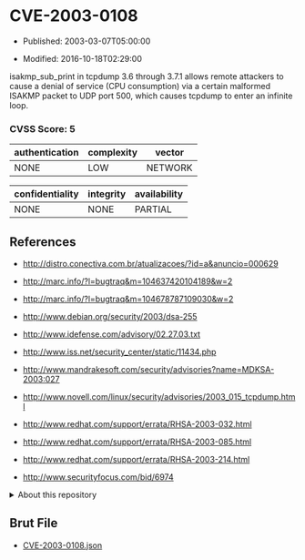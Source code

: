 # CVE-2003-0108

- Published: 2003-03-07T05:00:00

- Modified: 2016-10-18T02:29:00

isakmp_sub_print in tcpdump 3.6 through 3.7.1 allows remote attackers to cause a denial of service (CPU consumption) via a certain malformed ISAKMP packet to UDP port 500, which causes tcpdump to enter an infinite loop.

### CVSS Score: **5**

| authentication | complexity | vector |
| --- | --- | --- |
| NONE | LOW | NETWORK |

| confidentiality | integrity | availability |
| --- | --- | --- |
| NONE | NONE | PARTIAL |

## References

* http://distro.conectiva.com.br/atualizacoes/?id=a&anuncio=000629

* http://marc.info/?l=bugtraq&m=104637420104189&w=2

* http://marc.info/?l=bugtraq&m=104678787109030&w=2

* http://www.debian.org/security/2003/dsa-255

* http://www.idefense.com/advisory/02.27.03.txt

* http://www.iss.net/security_center/static/11434.php

* http://www.mandrakesoft.com/security/advisories?name=MDKSA-2003:027

* http://www.novell.com/linux/security/advisories/2003_015_tcpdump.html

* http://www.redhat.com/support/errata/RHSA-2003-032.html

* http://www.redhat.com/support/errata/RHSA-2003-085.html

* http://www.redhat.com/support/errata/RHSA-2003-214.html

* http://www.securityfocus.com/bid/6974

<details>
<summary>About this repository</summary> 

  This repository is part of the project [Live Hack CVE](https://github.com/Live-Hack-CVE). Main website can be found [www.live-hack.org](https://www.live-hack.org) 
  
  Made by [Sn0wAlice](https://github.com/Sn0wAlice) for the people that care about security and need to have a feed of the latest CVEs. Hope you enjoy it, don't forget to star the repo and follow me on [Twitter](https://twitter.com/Sn0wAlice) and [Github](https://github.com/Sn0wAlice). And that is my [personnal website](https://www.alice-snow.me/)

  - [Home Page](https://github.com/Live-Hack-CVE)
  - [Framework](https://github.com/Live-Hack-CVE/cve-framework)
  - [CVE database](https://github.com/Live-Hack-CVE/full_database)
  - [Changelog](https://github.com/Live-Hack-CVE/Changelog)
</details>

## Brut File

* [CVE-2003-0108.json](https://raw.githubusercontent.com/Live-Hack-CVE/full_database/main/cves/2003/CVE-2003-0108.json)

